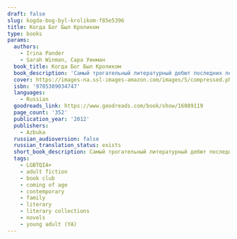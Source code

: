 ```yaml
---
draft: false
slug: kogda-bog-byl-krolikom-f85e5396
title: Когда Бог Был Кроликом
type: books
params:
  authors:
    - Irina Pander
    - Sarah Winman, Сара Уинман
  book_title: Когда Бог Был Кроликом
  book_description: 'Cамый трогательный литературный дебют последних лет, завораживающая, полная хрупкой красоты история о детстве и взрослении, о любви и дружбе во всех мыслимых формах, о тихом героизме перед лицом трагедии. Не зря Сару Уинман уже прозвали "английским Джоном Ирвингом", а этот ее роман сравнивали с "Отелем Нью-Гэмпшир". Роман о девочке Элли и ее брате Джо, об их родителях и ее подруге Дженни Пенни, о постояльцах, приезжающих в отель, затерянный в живописной глуши Уэльса, и становящихся членами семьи, о пределах необходимой самообороны и о кролике по кличке бог. Действие этой уникальной семейной хроники охватывает несколько десятилетий, и под занавес Элли вспоминает о том, что ушло: "О свидетеле моей души, о своей детской тени, о тех временах, когда мечты были маленькими и исполнимыми. Когда конфеты стоили пенни, а бог был кроликом".'
  cover: https://images-na.ssl-images-amazon.com/images/S/compressed.photo.goodreads.com/books/1350327463i/16089119.jpg
  isbn: '9785389034747'
  languages:
    - Russian
  goodreads_link: https://www.goodreads.com/book/show/16089119
  page_count: '352'
  publication_year: '2012'
  publishers:
    - Azbuka
  russian_audioversion: false
  russian_translation_status: exists
  short_book_description: Cамый трогательный литературный дебют последних лет, завораживающая, полная хрупкой красоты история о детстве и взрослении, о любви и дружбе во всех мыслимых формах, о тихом героизме перед лицом...
  tags:
    - LGBTQIA+
    - adult fiction
    - book club
    - coming of age
    - contemporary
    - family
    - literary
    - literary collections
    - novels
    - young adult (YA)
---
```


